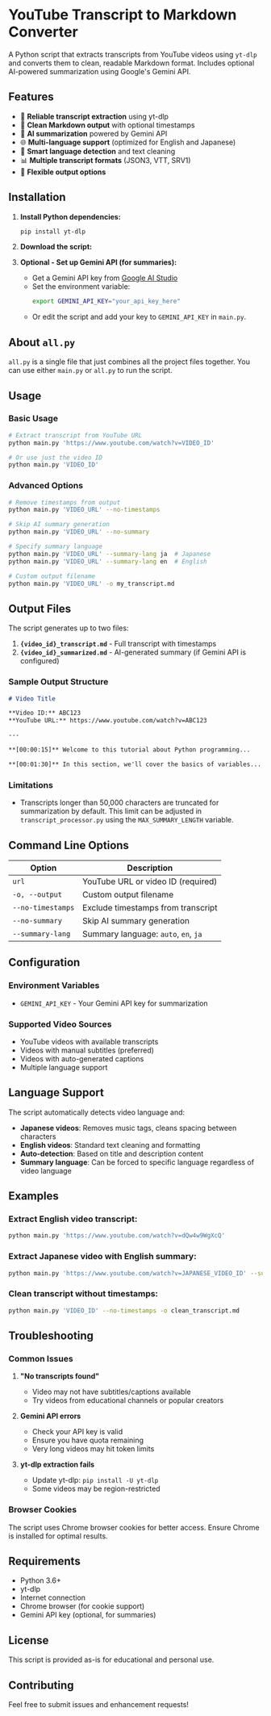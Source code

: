 # YouTube Transcript to Markdown Converter

A Python script that extracts transcripts from YouTube videos using `yt-dlp` and converts them to clean, readable Markdown format. Includes optional AI-powered summarization using Google's Gemini API.

## Features
- 🎥 **Reliable transcript extraction** using yt-dlp
- 📝 **Clean Markdown output** with optional timestamps
- 🤖 **AI summarization** powered by Gemini API
- 🌐 **Multi-language support** (optimized for English and Japanese)
- 🎯 **Smart language detection** and text cleaning
- 📊 **Multiple transcript formats** (JSON3, VTT, SRV1)
- 🔧 **Flexible output options**


## Installation
1. **Install Python dependencies:**
   ```bash
   pip install yt-dlp
   ```

2. **Download the script:**

3. **Optional - Set up Gemini API (for summaries):**
   - Get a Gemini API key from [Google AI Studio](https://makersuite.google.com/)
   - Set the environment variable:
     ```bash
     export GEMINI_API_KEY="your_api_key_here"
     ```
   - Or edit the script and add your key to `GEMINI_API_KEY` in `main.py`.


## About `all.py`
`all.py` is a single file that just combines all the project files together. You can use either `main.py` or `all.py` to run the script.


## Usage
### Basic Usage
```bash
# Extract transcript from YouTube URL
python main.py 'https://www.youtube.com/watch?v=VIDEO_ID'

# Or use just the video ID
python main.py 'VIDEO_ID'
```

### Advanced Options
```bash
# Remove timestamps from output
python main.py 'VIDEO_URL' --no-timestamps

# Skip AI summary generation
python main.py 'VIDEO_URL' --no-summary

# Specify summary language
python main.py 'VIDEO_URL' --summary-lang ja  # Japanese
python main.py 'VIDEO_URL' --summary-lang en  # English

# Custom output filename
python main.py 'VIDEO_URL' -o my_transcript.md
```


## Output Files
The script generates up to two files:
1. **`{video_id}_transcript.md`** - Full transcript with timestamps
2. **`{video_id}_summarized.md`** - AI-generated summary (if Gemini API is configured)

### Sample Output Structure
```markdown
# Video Title

**Video ID:** ABC123  
**YouTube URL:** https://www.youtube.com/watch?v=ABC123

---

**[00:00:15]** Welcome to this tutorial about Python programming...

**[00:01:30]** In this section, we'll cover the basics of variables...
```

### Limitations
- Transcripts longer than 50,000 characters are truncated for summarization by default. This limit can be adjusted in `transcript_processor.py` using the `MAX_SUMMARY_LENGTH` variable.


## Command Line Options
| Option | Description |
|--------|-------------|
| `url` | YouTube URL or video ID (required) |
| `-o, --output` | Custom output filename |
| `--no-timestamps` | Exclude timestamps from transcript |
| `--no-summary` | Skip AI summary generation |
| `--summary-lang` | Summary language: `auto`, `en`, `ja` |


## Configuration
### Environment Variables
- `GEMINI_API_KEY` - Your Gemini API key for summarization

### Supported Video Sources
- YouTube videos with available transcripts
- Videos with manual subtitles (preferred)
- Videos with auto-generated captions
- Multiple language support


## Language Support
The script automatically detects video language and:
- **Japanese videos**: Removes music tags, cleans spacing between characters
- **English videos**: Standard text cleaning and formatting
- **Auto-detection**: Based on title and description content
- **Summary language**: Can be forced to specific language regardless of video language


## Examples
### Extract English video transcript:
```bash
python main.py 'https://www.youtube.com/watch?v=dQw4w9WgXcQ'
```

### Extract Japanese video with English summary:
```bash
python main.py 'https://www.youtube.com/watch?v=JAPANESE_VIDEO_ID' --summary-lang en
```

### Clean transcript without timestamps:
```bash
python main.py 'VIDEO_ID' --no-timestamps -o clean_transcript.md
```


## Troubleshooting
### Common Issues
1. **"No transcripts found"**
   - Video may not have subtitles/captions available
   - Try videos from educational channels or popular creators

2. **Gemini API errors**
   - Check your API key is valid
   - Ensure you have quota remaining
   - Very long videos may hit token limits

3. **yt-dlp extraction fails**
   - Update yt-dlp: `pip install -U yt-dlp`
   - Some videos may be region-restricted

### Browser Cookies
The script uses Chrome browser cookies for better access. Ensure Chrome is installed for optimal results.


## Requirements
- Python 3.6+
- yt-dlp
- Internet connection
- Chrome browser (for cookie support)
- Gemini API key (optional, for summaries)


## License
This script is provided as-is for educational and personal use.


## Contributing
Feel free to submit issues and enhancement requests!